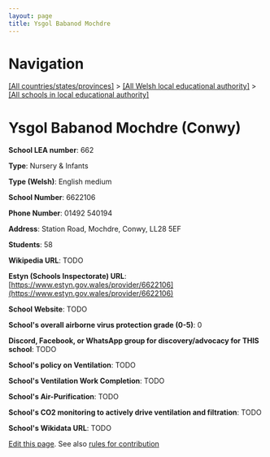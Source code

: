 ```yaml
---
layout: page
title: Ysgol Babanod Mochdre
---
```

# Navigation

[[All countries/states/provinces]](../../..) > [[All Welsh local educational authority]](../..) > [[All schools in local educational authority]](..)

# Ysgol Babanod Mochdre (Conwy)

**School LEA number**: 662

**Type**: Nursery & Infants

**Type (Welsh)**: English medium

**School Number**: 6622106

**Phone Number**: 01492 540194

**Address**: Station Road, Mochdre, Conwy, LL28 5EF

**Students**: 58

**Wikipedia URL**: TODO

**Estyn (Schools Inspectorate) URL**: [https://www.estyn.gov.wales/provider/6622106](https://www.estyn.gov.wales/provider/6622106)

**School Website**: TODO

**School's overall airborne virus protection grade (0-5)**: 0

**Discord, Facebook, or WhatsApp group for discovery/advocacy for THIS school**: TODO

**School's policy on Ventilation**: TODO

**School's Ventilation Work Completion**: TODO

**School's Air-Purification**: TODO

**School's CO2 monitoring to actively drive ventilation and filtration**: TODO

**School's Wikidata URL**: TODO




[Edit this page](https://github.com/ventilate-schools/Wales/edit/prif/./Conwy/Ysgol_Babanod_Mochdre.md). See also [rules for contribution](../../../contribution-rules/)